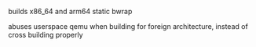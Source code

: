 builds x86_64 and arm64 static bwrap

abuses userspace qemu when building for foreign architecture, instead of cross building properly
